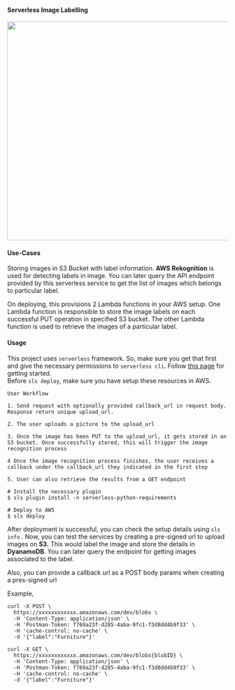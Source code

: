 #### Serverless Image Labelling

<img src="https://user-images.githubusercontent.com/10434677/138452508-a60f787f-5d95-4120-ad7c-c89045f06795.png" width="600" height="500" />

#### Use-Cases

Storing images in S3 Bucket with label information. **AWS Rekognition** is used for detecting labels in image. You can later query the API endpoint provided by this serverless service to get the list of images which belongs to particular label. 

On deploying, this provisions 2 Lambda functions in your AWS setup. One Lambda function is responsible to store the image labels on each successful PUT operation in specified S3 bucket. The other Lambda function is used to retrieve the images of a particular label.

#### Usage

This project uses `serverless` framework. So, make sure you get that first and give the necessary permissions to `serverless cli`. Follow [this page](https://www.serverless.com/framework/docs/getting-started/) for getting started. <br>
Before `sls deploy`, make sure you have setup these resources in AWS.
```
User Workflow

1. Send request with optionally provided callback_url in request body. Response return unique upload_url.

2. The user uploads a picture to the upload_url

3. Once the image has been PUT to the upload_url, it gets stored in an S3 bucket. Once successfully stored, this will trigger the image recognition process

4 Once the image recognition process finishes, the user receives a callback under the callback_url they indicated in the first step

5. User can also retrieve the results from a GET endpoint

```

```
# Install the necessary plugin
$ sls plugin install -n serverless-python-requirements
```
```
# Deploy to AWS
$ sls deploy
```
After deployment is successful, you can check the setup details using `sls info` . Now, you can test the services by 
creating a pre-signed url to upload images on **S3.** This would label the image and store the details in **DyanamoDB**. You can later query the endpoint for getting images associated to the label.

Also, you can provide a callback url as a POST body params when creating a pres-signed url

Example,

    curl -X POST \
      https://xxxxxxxxxxxx.amazonaws.com/dev/blobs \
      -H 'Content-Type: application/json' \
      -H 'Postman-Token: f769a23f-d285-4aba-9fc1-f3d8dd4b9f33' \
      -H 'cache-control: no-cache' \
      -d '{"label":"Furniture"}'
    
    curl -X GET \
      https://xxxxxxxxxxxx.amazonaws.com/dev/blobs{blobID} \
      -H 'Content-Type: application/json' \
      -H 'Postman-Token: f769a23f-d285-4aba-9fc1-f3d8dd4b9f33' \
      -H 'cache-control: no-cache' \
      -d '{"label":"Furniture"}'
      

